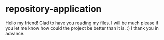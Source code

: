 # repository-application
Hello my friend!
Glad to have you reading my files.
I will be much please if you let me know how could the project be better than it is. :)
I thank you in advance.
